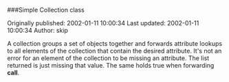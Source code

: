 ###Simple Collection class

Originally published: 2002-01-11 10:00:34
Last updated: 2002-01-11 10:00:34
Author: skip 

A collection groups a set of objects together and forwards attribute lookups to all elements of the collection that contain the desired attribute.  It's not an error for an element of the collection to be missing an attribute.  The list returned is just missing that value.  The same holds true when forwarding __call__.